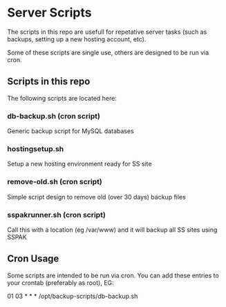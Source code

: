 # Server Scripts 

The scripts in this repo are usefull for repetative server tasks (such as backups,
setting up a new hosting account, etc).

Some of these scripts are single use, others are designed to be run via cron.

## Scripts in this repo

The following scripts are located here:

### db-backup.sh (cron script)

Generic backup script for MySQL databases

### hostingsetup.sh

Setup a new hosting environment ready for SS site

### remove-old.sh (cron script)

Simple script design to remove old (over 30 days) backup files 

### sspakrunner.sh (cron script)

Call this with a location (eg /var/www) and it will backup all SS sites
using SSPAK

## Cron Usage

Some scripts are intended to be run via cron. You can add these entries to your
crontab (preferably as root), EG:

01 03 * * * /opt/backup-scripts/db-backup.sh


